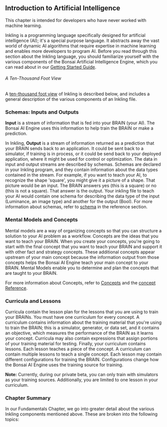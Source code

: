 ## Introduction to Artificial Intelligence

This chapter is intended for developers who have never worked with machine learning.

Inkling is a programming language specifically designed for artificial intelligence (AI); it's a special purpose language. It abstracts away the vast world of dynamic AI algorithms that require expertise in machine learning and enables more developers to program AI. Before you read through this section about the Inkling language, you should familiarize yourself with the various components of the Bonsai Artificial Intelligence Engine, which you can read about in our [Getting Started Guide][5].

###### A Ten-Thousand Foot View

A [ten-thousand foot view][1] of Inkling is described below, and includes a general description of the various components of an Inkling file.

### Schemas: Inputs and Outputs

**Input** is a stream of information that is fed into your BRAIN (your AI). The Bonsai AI Engine uses this information to help train the BRAIN or make a prediction.

In Inkling, **Output** is a stream of information returned as a prediction that your BRAIN sends back to an application. It could be sent back to a simulator, if training is in process, or it could be send back to your deployed application, where it might be used for control or optimization. The data in input and output streams are described by schemas. Schemas are declared in your Inkling program, and they contain information about the data types contained in the stream. For example, if you want to teach your AI,  to recognize the shape 'square', you might give it a picture of a shape. That picture would be an input. The BRAIN answers yes (this is a square) or no (this is not a square). That answer is the output. Your inkling file to teach your AI would contain one schema for describing the data type of the input (Luminance, an image type) and another for the output (Bool). For more information about schemas, refer to [schema][2] in the reference section.

### Mental Models and Concepts

Mental models are a way of organizing concepts so that you can structure a solution to your AI problem as a workflow. Concepts are the ideas that you want to teach your BRAIN. When you create your concepts, you're going to start with the final concept that you want to teach your BRAIN and support it with other fact and strategy concepts. These additional concepts appear upstream of your main concept because the information output from those concepts helps the Bonsai AI Engine teach your main concept to your BRAIN. Mental Models enable you to determine and plan the concepts that are taught to your BRAIN.

For more information about Concepts, refer to [Concepts][3] and the [concept Reference][4].

### Curricula and Lessons

Curricula contain the lesson plan for the lessons that you are using to train your BRAINs. You must have one curriculum for every concept. A curriculum contains information about the training material that you're using to train the BRAIN; this is a simulator, generator, or data set, and it contains an objective, which measures the performance of the BRAIN as it learns your concept. Curricula may also contain expressions that assign portions of your training material for testing. Finally, your curriculum contains lessons. Each lesson teaches a piece of the concept. A curriculum can contain multiple lessons to teach a single concept.  Each lesson may contain different configurations for training the BRAIN. Configurations change how the Bonsai AI Engine uses the training source for training.

**Note:** Currently, during our private beta, you can only train with simulators as your training sources. Additionally, you are limited to one lesson in your curriculum.

### Chapter Summary

In our Fundamentals Chapter, we go into greater detail about the various Inkling components mentioned above. These are broken into the following topics:

[1]: http://dictionary.cambridge.org/us/dictionary/english/10000-foot-view
[2]: #schemas
[3]: #concepts
[4]: ./reference.html#concept-reference
[5]: ./getting_started.html
